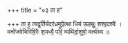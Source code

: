 +++
title = "०३ ता ह"

+++
ता ह॒ त्यद्व॒र्तिर्यदर॑ध्रमुग्रे॒त्था धिय॑ ऊहथुः॒ शश्व॒दश्वैः॑ ।  
मनो॑जवेभिरिषि॒रैः श॒यध्यै॒ परि॒ व्यथि॑र्दा॒शुषो॒ मर्त्य॑स्य ॥